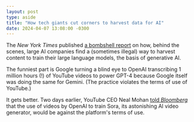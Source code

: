 ```yaml
---
layout: post
type: aside
title: "How tech giants cut corners to harvest data for AI"
date: 2024-04-07 13:08:00 -0300
---
```

The *New York Times* published [a bombshell report](https://www.nytimes.com/2024/04/06/technology/tech-giants-harvest-data-artificial-intelligence.html) on how, behind the scenes, large AI companies find a (sometimes illegal) way to harvest content to train their large language models, the basis of generative AI.

The funniest part is Google turning a blind eye to OpenAI transcribing 1 million hours (!) of YouTube videos to power GPT-4 because Google itself was doing the same for Gemini. (The practice violates the terms of use of YouTube.)

It gets better. Two days earlier, YouTube CEO Neal Mohan [told *Bloomberg*](https://www.bloomberg.com/news/articles/2024-04-04/youtube-says-openai-training-sora-with-its-videos-would-break-the-rules) that the use of videos by OpenAI to train Sora, its astonishing AI video generator, would be against the platform's terms of use.